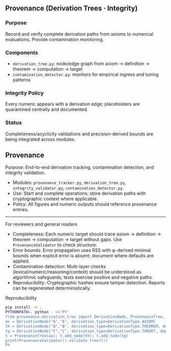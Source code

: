 ## Provenance (Derivation Trees · Integrity)

### Purpose
Record and verify complete derivation paths from axioms to numerical evaluations. Provide contamination monitoring.

### Components
- `derivation_tree.py`: node/edge graph from axiom → definition → theorem → computation → target
- `contamination_detector.py`: monitors for empirical ingress and tuning patterns

### Integrity Policy
Every numeric appears with a derivation edge; placeholders are quarantined centrally and documented.

### Status
Completeness/acyclicity validations and precision-derived bounds are being integrated across modules.

## Provenance

Purpose: End-to-end derivation tracking, contamination detection, and integrity validation.

- Modules: `provenance_tracker.py`, `derivation_tree.py`, `integrity_validator.py`, `contamination_detector.py`.
- Use: Start and complete operations; store derivation paths with cryptographic context where applicable.
- Policy: All figures and numeric outputs should reference provenance entries.

---

For reviewers and general readers

- Completeness: Each numeric target should trace axiom → definition → theorem → computation → target without gaps. Use `ProvenanceValidator` to check structure.
- Error bounds: Error propagation uses RSS with φ-derived minimal bounds when explicit error is absent; document where defaults are applied.
- Contamination detection: Multi-layer checks (lexical/numeric/reasoning/context) should be understood as algorithmic safeguards; tests exercise positive and negative paths.
- Reproducibility: Cryptographic hashes ensure tamper detection. Reports can be regenerated deterministically.

Reproducibility

```bash
pip install -e .
PYTHONPATH=. python - <<'PY'
from provenance.derivation_tree import DerivationNode, ProvenanceTree, DerivationType, ProvenanceValidator
ax = DerivationNode("A","A", derivation_type=DerivationType.AXIOM)
th = DerivationNode("B","B", derivation_type=DerivationType.THEOREM, dependencies=["A"], numerical_value=1.0)
tg = DerivationNode("C","C", derivation_type=DerivationType.TARGET, dependencies=["B"], numerical_value=2.0)
t = ProvenanceTree(ax); t.add_node(th); t.add_node(tg)
print(ProvenanceValidator().validate_tree(t))
PY
```